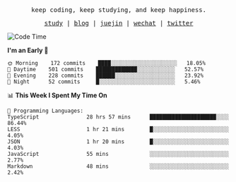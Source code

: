 <p align="center">
  <samp>
    <span>keep coding, keep studying, and keep happiness.</span>
  </samp>
</p>

<p align="center">
  <samp>
    <a href="https://github.com/ouduidui/fe-study">study</a> |
    <a href="https://deweyou.me">blog</a>  |
    <a href="https://juejin.cn/user/4309700183594366">juejin</a> |
    <a href="https://user-images.githubusercontent.com/54696834/165071004-6509e3f2-90c3-448c-9d92-3da42b0c2021.jpeg">wechat</a> |
    <a href="https://twitter.com/ouduidui">twitter</a>
  </samp>
</p>

<!--START_SECTION:waka-->
![Code Time](http://img.shields.io/badge/Code%20Time-2%2C126%20hrs%2038%20mins-blue)

**I'm an Early 🐤** 

```text
🌞 Morning    172 commits    ████░░░░░░░░░░░░░░░░░░░░░   18.05% 
🌆 Daytime    501 commits    █████████████░░░░░░░░░░░░   52.57% 
🌃 Evening    228 commits    ██████░░░░░░░░░░░░░░░░░░░   23.92% 
🌙 Night      52 commits     █░░░░░░░░░░░░░░░░░░░░░░░░   5.46%

```


📊 **This Week I Spent My Time On** 

```text
💬 Programming Languages: 
TypeScript               28 hrs 57 mins      █████████████████████░░░░   86.44% 
LESS                     1 hr 21 mins        █░░░░░░░░░░░░░░░░░░░░░░░░   4.05% 
JSON                     1 hr 20 mins        █░░░░░░░░░░░░░░░░░░░░░░░░   4.03% 
JavaScript               55 mins             ░░░░░░░░░░░░░░░░░░░░░░░░░   2.77% 
Markdown                 48 mins             ░░░░░░░░░░░░░░░░░░░░░░░░░   2.42%

```


<!--END_SECTION:waka-->
